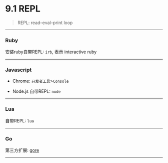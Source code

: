 # 9.1 REPL

> REPL: read–eval–print loop

---

### Ruby

安装ruby自带REPL: `irb`, 表示 interactive ruby

---

### Javascript

* Chrome: `开发者工具`>`Console`

* Node.js 自带REPL: `node`

---

### Lua

自带REPL: `lua`

---

### Go

第三方扩展: [gore](https://github.com/motemen/gore)

---

<!--
### Java

* 第三方扩展: [java-repl](http://github.com/albertlatacz/java-repl)

  MacOS 可以通过brew安装: `brew install javarepl`

* JAVA9: jshell

-->
